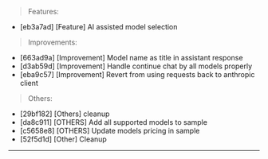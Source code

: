 > Features:
- [eb3a7ad] [Feature] AI assisted model selection

> Improvements:
- [663ad9a] [Improvement] Model name as title in assistant response
- [d3ab59d] [Improvement] Handle continue chat by all models properly
- [eba9c57] [Improvement] Revert from using requests back to anthropic client

> Others:
- [29bf182] [Others] cleanup
- [da8c911] [OTHERS] Add all supported models to sample
- [c5658e8] [OTHERS] Update models pricing in sample
- [52f5d1d] [Other] Cleanup


---
